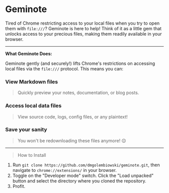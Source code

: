# Geminote

Tired of Chrome restricting access to your local files when you try to open them with `file:///`? Geminote is here to help! Think of it as a little gem that unlocks access to your precious files, making them readily available in your browser.

---

**What Geminote Does:**

Geminote gently (and securely!) lifts Chrome's restrictions on accessing local files via the `file:///` protocol.  This means you can:

### View Markdown files
> Quickly preview your notes, documentation, or blog posts.

### Access local data files
>  View source code, logs, config files, or any plaintext!

### Save your sanity
> You won't be redownloading these files anymore! 😌

---

> How to Install

1. Run `git clone https://github.com/dmgolembiowski/geminote.git`, then navigate to `chrome://extensions/` in your browser.
2. Toggle on the "Developer mode" switch. Click the "Load unpacked" button and select the directory where you cloned the repository.
3. Profit.
